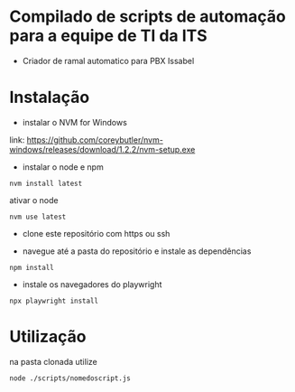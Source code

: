 # Compilado de scripts de automação para a equipe de TI da ITS
- Criador de ramal automatico para PBX Issabel


# Instalação

- instalar o NVM for Windows

link: https://github.com/coreybutler/nvm-windows/releases/download/1.2.2/nvm-setup.exe

- instalar o node e npm
```
nvm install latest
```
  ativar o node
```
nvm use latest
```
- clone este repositório com https ou ssh

- navegue até a pasta do repositório e instale as dependências
```
npm install
```
- instale os navegadores do playwright
```
npx playwright install
```
# Utilização

na pasta clonada utilize
```
node ./scripts/nomedoscript.js
```
